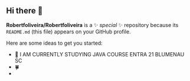 ## Hi there 👋


**Robertfoliveira/Robertfoliveira** is a ✨ _special_ ✨ repository because its `README.md` (this file) appears on your GitHub profile.

Here are some ideas to get you started:

- 🔭 I AM CURRENTLY STUDYING JAVA COURSE ENTRA 21 BLUMENAU SC
- 🍀
- 


